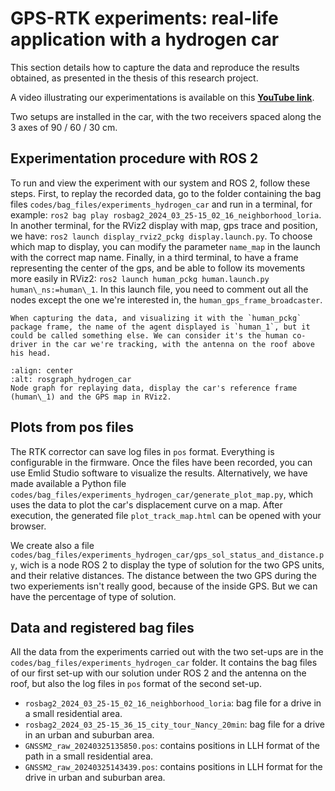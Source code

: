 # GPS-RTK experiments: real-life application with a hydrogen car

This section details how to capture the data and reproduce the results obtained, as presented in the thesis of this research project.

A video illustrating our experimentations is available on this [**YouTube link**](https://youtu.be/5-KD_hDamaA).

Two setups are installed in the car, with the two receivers spaced along the 3 axes of 90 / 60 / 30 cm.

## Experimentation procedure with ROS 2

To run and view the experiment with our system and ROS 2, follow these steps. First, to replay the recorded data, go to the folder containing the bag files `codes/bag_files/experiments_hydrogen_car` and run in a terminal, for example: `ros2 bag play rosbag2_2024_03_25-15_02_16_neighborhood_loria`. In another terminal, for the RViz2 display with map, gps trace and position, we have: `ros2 launch display_rviz2_pckg display.launch.py`. To choose which map to display, you can modify the parameter `name_map` in the launch with the correct map name. Finally, in a third terminal, to have a frame representing the center of the gps, and be able to follow its movements more easily in RViz2: `ros2 launch human_pckg human.launch.py human\_ns:=human\_1`. In this launch file, you need to comment out all the nodes except the one we're interested in, the `human_gps_frame_broadcaster`.

```{note}
When capturing the data, and visualizing it with the `human_pckg` package frame, the name of the agent displayed is `human_1`, but it could be called something else. We can consider it's the human co-driver in the car we're tracking, with the antenna on the roof above his head.
```

```{figure} /photos/experiments_hydrogen_car/rosgraph_hydrogen_car.jpg
:align: center
:alt: rosgraph_hydrogen_car
Node graph for replaying data, display the car's reference frame (human\_1) and the GPS map in RViz2.
```

## Plots from pos files

The RTK corrector can save log files in `pos` format. Everything is configurable in the firmware. Once the files have been recorded, you can use Emlid Studio software to visualize the results. Alternatively, we have made available a Python file `codes/bag_files/experiments_hydrogen_car/generate_plot_map.py`, which uses the data to plot the car's displacement curve on a map. After execution, the generated file `plot_track_map.html` can be opened with your browser.

We create also a file `codes/bag_files/experiments_hydrogen_car/gps_sol_status_and_distance.py`, wich is a node ROS 2 to display the type of solution for the two GPS units, and their relative distances. The distance between the two GPS during the two experiements isn't really good, because of the inside GPS. But we can have the percentage of type of solution.

## Data and registered bag files

All the data from the experiments carried out with the two set-ups are in the `codes/bag_files/experiments_hydrogen_car` folder. It contains the bag files of our first set-up with our solution under ROS 2 and the antenna on the roof, but also the log files in `pos` format of the second set-up.

- `rosbag2_2024_03_25-15_02_16_neighborhood_loria`: bag file for a drive in a small residential area.
- `rosbag2_2024_03_25-15_36_15_city_tour_Nancy_20min`: bag file for a drive in an urban and suburban area.
- `GNSSM2_raw_20240325135850.pos`: contains positions in LLH format of the path in a small residential area.
- `GNSSM2_raw_20240325143439.pos`: contains positions in LLH format for the drive in urban and suburban area.